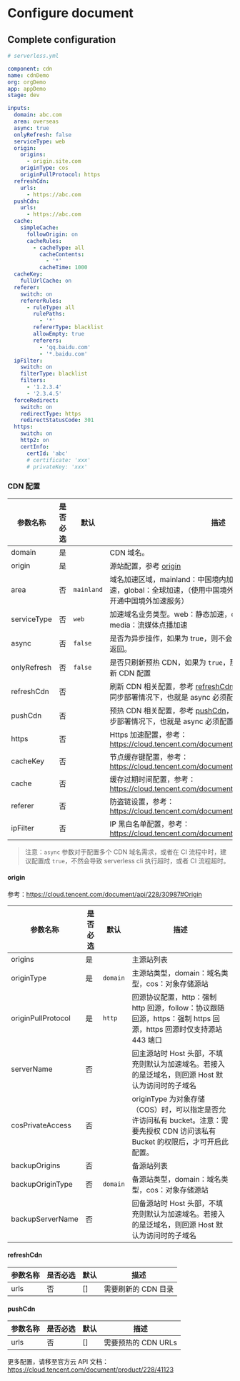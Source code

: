 # Configure document

## Complete configuration

```yml
# serverless.yml

component: cdn
name: cdnDemo
org: orgDemo
app: appDemo
stage: dev

inputs:
  domain: abc.com
  area: overseas
  async: true
  onlyRefresh: false
  serviceType: web
  origin:
    origins:
      - origin.site.com
    originType: cos
    originPullProtocol: https
  refreshCdn:
    urls:
      - https://abc.com
  pushCdn:
    urls:
      - https://abc.com
  cache:
    simpleCache:
      followOrigin: on
      cacheRules:
        - cacheType: all
          cacheContents:
            - '*'
          cacheTime: 1000
  cacheKey:
    fullUrlCache: on
  referer:
    switch: on
    refererRules:
      - ruleType: all
        rulePaths:
          - '*'
        refererType: blacklist
        allowEmpty: true
        referers:
          - 'qq.baidu.com'
          - '*.baidu.com'
  ipFilter:
    switch: on
    filterType: blacklist
    filters:
      - '1.2.3.4'
      - '2.3.4.5'
  forceRedirect:
    switch: on
    redirectType: https
    redirectStatusCode: 301
  https:
    switch: on
    http2: on
    certInfo:
      certId: 'abc'
      # certificate: 'xxx'
      # privateKey: 'xxx'
```

### CDN 配置

| 参数名称    | 是否必选 | 默认       | 描述                                                                                                                                         |
| ----------- | -------- | ---------- | -------------------------------------------------------------------------------------------------------------------------------------------- |
| domain      | 是       |            | CDN 域名。                                                                                                                                   |
| origin      | 是       |            | 源站配置，参考 [origin](#origin)                                                                                                             |  |
| area        | 否       | `mainland` | 域名加速区域，mainland：中国境内加速，overseas：中国境外加速，global：全球加速，（使用中国境外加速、全球加速时，需要先开通中国境外加速服务） |
| serviceType | 否       | `web`      | 加速域名业务类型。web：静态加速，download：下载加速，media：流媒体点播加速                                                                   |
| async       | 否       | `false`    | 是否为异步操作，如果为 true，则不会等待 CDN 创建或更新成功再返回。                                                                           |
| onlyRefresh | 否       | `false`    | 是否只刷新预热 CDN，如果为 `true`，那么只进行刷新操作，不会更新 CDN 配置                                                                     |
| refreshCdn  | 否       |            | 刷新 CDN 相关配置，参考 [refreshCdn](#refreshCdn)，如果想刷新 CDN，必须在同步部署情况下，也就是 async 必须配置为 false.                      |
| pushCdn     | 否       |            | 预热 CDN 相关配置，参考 [pushCdn](#pushCdn)，如果想预热 CDN，必须在同步部署情况下，也就是 async 必须配置为 false.                            |
| https       | 否       |            | Https 加速配置，参考：https://cloud.tencent.com/document/api/228/30987#Https                                                                 |
| cacheKey    | 否       |            | 节点缓存键配置，参考：https://cloud.tencent.com/document/api/228/30987#CacheKey                                                              |
| cache       | 否       |            | 缓存过期时间配置，参考： https://cloud.tencent.com/document/api/228/30987#Cache                                                              |
| referer     | 否       |            | 防盗链设置，参考： https://cloud.tencent.com/document/api/228/30987#Referer                                                                  |
| ipFilter    | 否       |            | IP 黑白名单配置，参考： https://cloud.tencent.com/document/api/228/30987#IpFilter                                                            |

> 注意：`async` 参数对于配置多个 CDN 域名需求，或者在 CI 流程中时，建议配置成 `true`，不然会导致 serverless cli 执行超时，或者 CI 流程超时。

#### origin

参考：https://cloud.tencent.com/document/api/228/30987#Origin

| 参数名称           | 是否必选 | 默认     | 描述                                                                                                                               |
| ------------------ | -------- | -------- | ---------------------------------------------------------------------------------------------------------------------------------- |
| origins            | 是       |          | 主源站列表                                                                                                                         |
| originType         | 是       | `domain` | 主源站类型，domain：域名类型，cos：对象存储源站                                                                                    |
| originPullProtocol | 是       | `http`   | 回源协议配置，http：强制 http 回源，follow：协议跟随回源，https：强制 https 回源，https 回源时仅支持源站 443 端口                  |
| serverName         | 否       |          | 回主源站时 Host 头部，不填充则默认为加速域名。若接入的是泛域名，则回源 Host 默认为访问时的子域名                                   |
| cosPrivateAccess   | 否       |          | originType 为对象存储（COS）时，可以指定是否允许访问私有 bucket。注意：需要先授权 CDN 访问该私有 Bucket 的权限后，才可开启此配置。 |
| backupOrigins      | 否       |          | 备源站列表                                                                                                                         |
| backupOriginType   | 否       | `domain` | 备源站类型，domain：域名类型，cos：对象存储源站                                                                                    |
| backupServerName   | 否       |          | 回备源站时 Host 头部，不填充则默认为加速域名。若接入的是泛域名，则回源 Host 默认为访问时的子域名                                   |

#### refreshCdn

| 参数名称 | 是否必选 | 默认 | 描述                |
| -------- | -------- | ---- | ------------------- |
| urls     | 否       | []   | 需要刷新的 CDN 目录 |

#### pushCdn

| 参数名称 | 是否必选 | 默认 | 描述                |
| -------- | -------- | ---- | ------------------- |
| urls     | 否       | []   | 需要预热的 CDN URLs |

更多配置，请移至官方云 API 文档：https://cloud.tencent.com/document/product/228/41123
